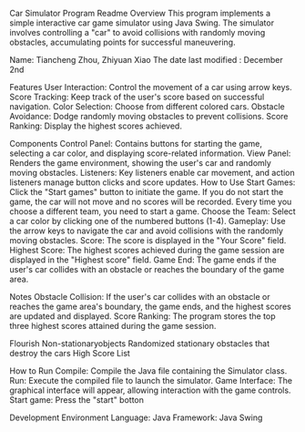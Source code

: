 
Car Simulator Program Readme
Overview
This program implements a simple interactive car game simulator using Java Swing. The simulator involves controlling a "car" to avoid collisions with randomly moving obstacles, accumulating points for successful maneuvering.


Name: Tiancheng Zhou, Zhiyuan Xiao
The date last modified : December 2nd

Features
User Interaction: Control the movement of a car using arrow keys.
Score Tracking: Keep track of the user's score based on successful navigation.
Color Selection: Choose from different colored cars.
Obstacle Avoidance: Dodge randomly moving obstacles to prevent collisions.
Score Ranking: Display the highest scores achieved.

Components
Control Panel: Contains buttons for starting the game, selecting a car color, and displaying score-related information.
View Panel: Renders the game environment, showing the user's car and randomly moving obstacles.
Listeners: Key listeners enable car movement, and action listeners manage button clicks and score updates.
How to Use
Start Games: Click the "Start games" button to initiate the game. If you do not start the game, the car will not move and no scores will be recorded. Every time you choose a different team, you need to start a game.
Choose the Team: Select a car color by clicking one of the numbered buttons (1-4).
Gameplay: Use the arrow keys to navigate the car and avoid collisions with the randomly moving obstacles.
Score: The score is displayed in the "Your Score" field.
Highest Score: The highest scores achieved during the game session are displayed in the "Highest score" field.
Game End: The game ends if the user's car collides with an obstacle or reaches the boundary of the game area.

Notes
Obstacle Collision: If the user's car collides with an obstacle or reaches the game area's boundary, the game ends, and the highest scores are updated and displayed.
Score Ranking: The program stores the top three highest scores attained during the game session.

Flourish
Non-stationaryobjects
Randomized stationary obstacles that destroy the cars
High Score List

How to Run
Compile: Compile the Java file containing the Simulator class.
Run: Execute the compiled file to launch the simulator.
Game Interface: The graphical interface will appear, allowing interaction with the game controls.
Start game: Press the "start" botton

Development Environment
Language: Java
Framework: Java Swing
